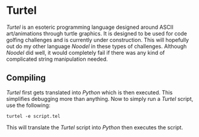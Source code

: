 # Turtel

_Turtel_ is an esoteric programming language designed around ASCII art/animations through turtle graphics. It is designed to be used
for code golfing challenges and is currently under construction. This will hopefully out do my other language _Noodel_ in these types
of challenges. Although _Noodel_ did well, it would completely fail if there was any kind of complicated string manipulation needed.

## Compiling

_Turtel_ first gets translated into _Python_ which is then executed. This simplifies debugging more than anything. Now to simply run a
_Turtel_ script, use the following:

    turtel -e script.tel

This will translate the _Turtel_ script into _Python_ then executes the script.
